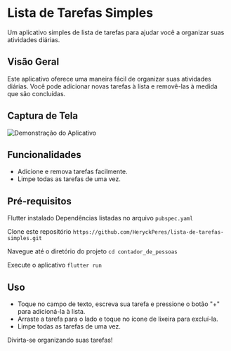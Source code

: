 # Lista de Tarefas Simples

Um aplicativo simples de lista de tarefas para ajudar você a organizar suas atividades diárias.

## Visão Geral

Este aplicativo oferece uma maneira fácil de organizar suas atividades diárias. Você pode adicionar novas tarefas à lista e removê-las à medida que são concluídas.

## Captura de Tela

![Demonstração do Aplicativo](https://github.com/HeryckPeres/lista-de-tarefas-simples/assets/54678836/e74928f3-5ce2-4d4c-9719-077adc04fbee)


## Funcionalidades

- Adicione e remova tarefas facilmente.
- Limpe todas as tarefas de uma vez.

## Pré-requisitos

Flutter instalado
Dependências listadas no arquivo `pubspec.yaml`


Clone este repositório
`https://github.com/HeryckPeres/lista-de-tarefas-simples.git`

Navegue até o diretório do projeto
`cd contador_de_pessoas`

Execute o aplicativo
`flutter run`

## Uso

- Toque no campo de texto, escreva sua tarefa e pressione o botão "+" para adicioná-la à lista.
- Arraste a tarefa para o lado e toque no ícone de lixeira para excluí-la.
- Limpe todas as tarefas de uma vez.



Divirta-se organizando suas tarefas!





